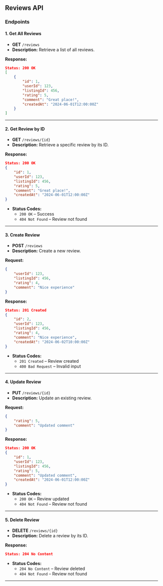 ## Reviews API

### Endpoints

#### 1. Get All Reviews

- **GET** `/reviews`
- **Description:** Retrieve a list of all reviews.

**Response:**
```json
Status: 200 OK
[
    {
        "id": 1,
        "userId": 123,
        "listingId": 456,
        "rating": 5,
        "comment": "Great place!",
        "createdAt": "2024-06-01T12:00:00Z"
    }
]
```

---

#### 2. Get Review by ID

- **GET** `/reviews/{id}`
- **Description:** Retrieve a specific review by its ID.

**Response:**
```json
Status: 200 OK
{
    "id": 1,
    "userId": 123,
    "listingId": 456,
    "rating": 5,
    "comment": "Great place!",
    "createdAt": "2024-06-01T12:00:00Z"
}
```
- **Status Codes:**
    - `200 OK` – Success
    - `404 Not Found` – Review not found

---

#### 3. Create Review

- **POST** `/reviews`
- **Description:** Create a new review.

**Request:**
```json
{
    "userId": 123,
    "listingId": 456,
    "rating": 4,
    "comment": "Nice experience"
}
```

**Response:**
```json
Status: 201 Created
{
    "id": 2,
    "userId": 123,
    "listingId": 456,
    "rating": 4,
    "comment": "Nice experience",
    "createdAt": "2024-06-02T10:00:00Z"
}
```
- **Status Codes:**
    - `201 Created` – Review created
    - `400 Bad Request` – Invalid input

---

#### 4. Update Review

- **PUT** `/reviews/{id}`
- **Description:** Update an existing review.

**Request:**
```json
{
    "rating": 5,
    "comment": "Updated comment"
}
```

**Response:**
```json
Status: 200 OK
{
    "id": 1,
    "userId": 123,
    "listingId": 456,
    "rating": 5,
    "comment": "Updated comment",
    "createdAt": "2024-06-01T12:00:00Z"
}
```
- **Status Codes:**
    - `200 OK` – Review updated
    - `404 Not Found` – Review not found

---

#### 5. Delete Review

- **DELETE** `/reviews/{id}`
- **Description:** Delete a review by its ID.

**Response:**
```json
Status: 204 No Content
```
- **Status Codes:**
    - `204 No Content` – Review deleted
    - `404 Not Found` – Review not found

---